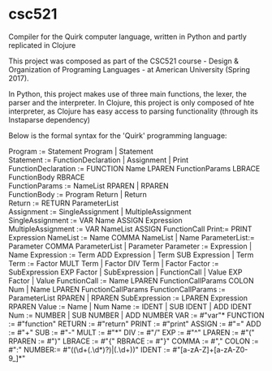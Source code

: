 # csc521
Compiler for the Quirk computer language, written in Python and partly replicated in Clojure

This project was composed as part of the CSC521 course - Design & Organization of Programing Languages - at American University (Spring 2017). 

In Python, this project makes use of three main functions, the lexer, the parser and the interpreter.
In Clojure, this project is only composed of hte interpreter, as Clojure has easy access to parsing functionality (through its Instaparse dependency)

Below is the formal syntax for the 'Quirk' programming language:


Program := Statement Program | Statement                                                          
Statement := FunctionDeclaration | Assignment | Print                                             
FunctionDeclaration :=  FUNCTION Name LPAREN FunctionParams LBRACE FunctionBody RBRACE            
FunctionParams := NameList RPAREN | RPAREN                                                        
FunctionBody := Program Return | Return                                                           
Return := RETURN ParameterList                                                                    
Assignment := SingleAssignment | MultipleAssignment                                               
SingleAssignment := VAR Name ASSIGN Expression                                                    
MultipleAssignment := VAR NameList ASSIGN FunctionCall
Print:= PRINT Expression
NameList := Name COMMA NameList | Name
ParameterList:= Parameter COMMA ParameterList | Parameter
Parameter := Expression | Name
Expression := Term ADD Expression | Term SUB Expression | Term
Term := Factor MULT Term | Factor DIV Term | Factor
Factor := SubExpression EXP Factor | SubExpression | FunctionCall | Value EXP Factor | Value
FunctionCall :=  Name LPAREN FunctionCallParams COLON Num | Name LPAREN FunctionCallParams
FunctionCallParams :=  ParameterList RPAREN | RPAREN
SubExpression := LPAREN Expression RPAREN
Value := Name | Num
Name := IDENT | SUB IDENT | ADD IDENT
Num := NUMBER | SUB NUMBER | ADD NUMBER
VAR := #"var"*
FUNCTION := #"function"
RETURN := #"return"
PRINT := #"print"
ASSIGN := #"\="
ADD := #"\+"
SUB := #"\-"
MULT := #"\*"
DIV := #"\/"
EXP := #"\^"
LPAREN := #"\("
RPAREN := #"\)"
LBRACE := #"\{"
RBRACE := #"\}"
COMMA := #"\,"
COLON := #"\:"
NUMBER:= #"((\d+(\.\d*)?)|(\.\d+))"
IDENT := #"[a-zA-Z]+[a-zA-Z0-9_]*"
